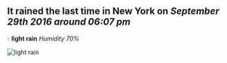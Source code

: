 ## It rained the last time in New York on *September 29th 2016 around 06:07 pm*
💧  **light rain** *Humidity 70%*

![light rain](http://openweathermap.org/img/w/10d.png)
